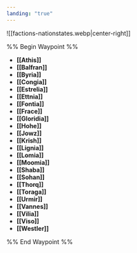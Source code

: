 ```yaml
---
landing: "true"
---
```

![[factions-nationstates.webp|center-right]]

%% Begin Waypoint %%
- **[[Athis]]**
- **[[Balfran]]**
- **[[Byria]]**
- **[[Congia]]**
- **[[Estrelia]]**
- **[[Ettnia]]**
- **[[Fontia]]**
- **[[Frace]]**
- **[[Gloridia]]**
- **[[Hohe]]**
- **[[Jowz]]**
- **[[Krish]]**
- **[[Lignia]]**
- **[[Lomia]]**
- **[[Moomia]]**
- **[[Shaba]]**
- **[[Sohan]]**
- **[[Thorq]]**
- **[[Toraga]]**
- **[[Urmir]]**
- **[[Vannes]]**
- **[[Vilia]]**
- **[[Viso]]**
- **[[Westler]]**

%% End Waypoint %%
